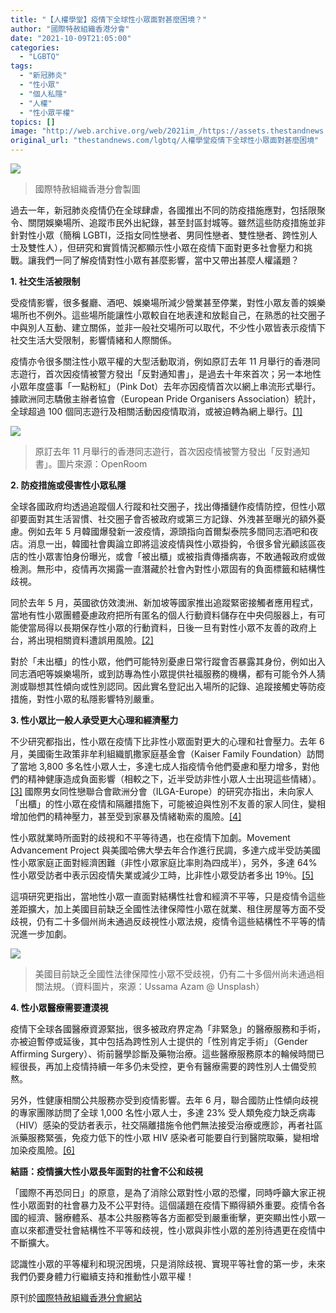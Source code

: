 ```yaml
---
title: "【人權學堂】疫情下全球性小眾面對甚麼困境？"
author: "國際特赦組織香港分會"
date: "2021-10-09T21:05:00"
categories:
  - "LGBTQ"
tags:
  - "新冠肺炎"
  - "性小眾"
  - "個人私隱"
  - "人權"
  - "性小眾平權"
topics: []
image: "http://web.archive.org/web/2021im_/https://assets.thestandnews.com/media/photos/4798236482675235.jpg"
original_url: "thestandnews.com/lgbtq/人權學堂疫情下全球性小眾面對甚麼困境"
---
```

![](http://web.archive.org/web/2021im_/https://assets.thestandnews.com/media/photos/4798236482675235.jpg)
> 國際特赦組織香港分會製圖

過去一年，新冠肺炎疫情仍在全球肆虐，各國推出不同的防疫措施應對，包括限聚令、關閉娛樂場所、追蹤市民外出紀錄，甚至封區封城等。雖然這些防疫措施並非針對性小眾（簡稱 LGBTI，泛指女同性戀者、男同性戀者、雙性戀者、跨性別人士及雙性人），但研究和實質情況都顯示性小眾在疫情下面對更多社會壓力和挑戰。讓我們一同了解疫情對性小眾有甚麼影響，當中又帶出甚麼人權議題？

**1\. 社交生活被限制**

受疫情影響，很多餐廳、酒吧、娛樂場所減少營業甚至停業，對性小眾友善的娛樂場所也不例外。這些場所能讓性小眾較自在地表達和放鬆自己，在熟悉的社交圈子中與別人互動、建立關係，並非一般社交場所可以取代，不少性小眾皆表示疫情下社交生活大受限制，影響情緒和人際關係。

疫情亦令很多關注性小眾平權的大型活動取消，例如原訂去年 11 月舉行的香港同志遊行，首次因疫情被警方發出「反對通知書」，是過去十年來首次；另一本地性小眾年度盛事「一點粉紅」（Pink Dot）去年亦因疫情首次以網上串流形式舉行。據歐洲同志驕傲主辦者協會（European Pride Organisers Association）統計，全球超過 100 個同志遊行及相關活動因疫情取消，或被迫轉為網上舉行。[\[1\]](http://web.archive.org/web/20211229081733/https://www.epoa.eu/covid-19/)

![](http://web.archive.org/web/2021im_/https://www.amnesty.org.hk/wp-content/uploads/2021/05/WhatsApp-Image-2019-11-29-at-12.35.47-AM-1.jpeg)
> 原訂去年 11 月舉行的香港同志遊行，首次因疫情被警方發出「反對通知書」。圖片來源：OpenRoom

**2\. 防疫措施或侵害性小眾私隱** 

全球各國政府均透過追蹤個人行蹤和社交圈子，找出傳播鏈作疫情防控，但性小眾卻要面對其生活習慣、社交圈子會否被政府或第三方記錄、外洩甚至曝光的額外憂慮。例如去年 5 月韓國爆發新一波疫情，源頭指向首爾梨泰院多間同志酒吧和夜店。消息一出，韓國社會輿論立即將這波疫情與性小眾掛鈎，令很多曾光顧該區夜店的性小眾害怕身份曝光，或會「被出櫃」或被指責傳播病毐，不敢通報政府或做檢測。無形中，疫情再次揭露一直潛藏於社會內對性小眾固有的負面標籤和結構性歧視。

同於去年 5 月，英國欲仿效澳洲、新加坡等國家推出追蹤緊密接觸者應用程式，當地有性小眾團體憂慮政府把所有匿名的個人行動資料儲存在中央伺服器上，有可能使當局得以長期保存性小眾的行動資料，日後一旦有對性小眾不友善的政府上台，將出現相關資料遭誤用風險。[\[2\]](http://web.archive.org/web/20211229081733/https://www.forbes.com/sites/jamiewareham/2020/05/21/uk-nhs-contact-tracing-app-could-endanger-human-rights-lgbt-and-minorities-warned/)

對於「未出櫃」的性小眾，他們可能特別憂慮日常行蹤會否暴露其身份，例如出入同志酒吧等娛樂場所，或到訪專為性小眾提供社福服務的機構，都有可能令外人猜測或聯想其性傾向或性別認同。因此實名登記出入場所的記錄、追蹤接觸史等防疫措施，對性小眾的私隱影響特別嚴重。

**3\. 性小眾比一般人承受更大心理和經濟壓力**

不少研究都指出，性小眾在疫情下比非性小眾面對更大的心理和社會壓力。去年 6 月，美國衞生政策非牟利組織凱撒家庭基金會（Kaiser Family Foundation）訪問了當地 3,800 多名性小眾人士，多達七成人指疫情令他們憂慮和壓力增多，對他們的精神健康造成負面影響（相較之下，近半受訪非性小眾人士出現這些情緒）。[\[3\]](http://web.archive.org/web/20211229081733/https://www.kff.org/coronavirus-covid-19/poll-finding/the-impact-of-the-covid-19-pandemic-on-lgbt-people/) 國際男女同性戀聯合會歐洲分會（ILGA-Europe）的研究亦指出，未向家人「出櫃」的性小眾在疫情和隔離措施下，可能被迫與性別不友善的家人同住，變相增加他們的精神壓力，甚至受到家暴及情緒勒索的風險。[\[4\]](http://web.archive.org/web/20211229081733/https://ilga-europe.org/sites/default/files/LGBTI%20and%20COVID-19%20rapid%20assessment%20report.pdf)

性小眾就業時所面對的歧視和不平等待遇，也在疫情下加劇。Movement Advancement Project 與美國哈佛大學去年合作進行民調，多達六成半受訪美國性小眾家庭正面對經濟困難（非性小眾家庭比率則為四成半），另外，多達 64% 性小眾受訪者中表示因疫情失業或減少工時，比非性小眾受訪者多出 19％。[\[5\]](http://web.archive.org/web/20211229081733/https://www.lgbtmap.org/2020-covid-lgbtq-households-infographics)

這項研究更指出，當地性小眾一直面對結構性社會和經濟不平等，只是疫情令這些差距擴大，加上美國目前缺乏全國性法律保障性小眾在就業、租住房屋等方面不受歧視，仍有二十多個州尚未通過反歧視性小眾法規，疫情令這些結構性不平等的情況進一步加劇。

![](http://web.archive.org/web/2021im_/https://assets.thestandnews.com/media/photos/6gCvHt2Suik.jpg)
> 美國目前缺乏全國性法律保障性小眾不受歧視，仍有二十多個州尚未通過相關法規。（資料圖片，來源：Ussama Azam @ Unsplash）

**4\. 性小眾醫療需要遭漠視** 

疫情下全球各國醫療資源緊拙，很多被政府界定為「非緊急」的醫療服務和手術，亦被迫暫停或延後，其中包括為跨性別人士提供的「性別肯定手術」（Gender Affirming Surgery）、術前醫學診斷及藥物治療。這些醫療服務原本的輪候時間已經很長，再加上疫情持續一年多仍未受控，更令有醫療需要的跨性別人士備受煎熬。

另外，性健康相關公共服務亦受到疫情影響。去年 6 月，聯合國防止性傾向歧視的專家團隊訪問了全球 1,000 名性小眾人士，多達 23% 受人類免疫力缺乏病毒（HIV）感染的受訪者表示，社交隔離措施令他們無法接受治療或應診，再者社區派藥服務緊張，免疫力低下的性小眾 HIV 感染者可能要自行到醫院取藥，變相增加染疫風險。[\[6\]](http://web.archive.org/web/20211229081733/https://www.ohchr.org/Documents/Issues/SexualOrientation/ImpactCOVID19LGBTpersons.pdf)

**結語：疫情擴大性小眾長年面對的社會不公和歧視**

「國際不再恐同日」的原意，是為了消除公眾對性小眾的恐懼，同時呼籲大家正視性小眾面對的社會暴力及不公平對待。這個議題在疫情下顯得額外重要。疫情令各國的經濟、醫療體系、基本公共服務等各方面都受到嚴重衝擊，更突顯出性小眾一直以來都遭受社會結構性不平等和歧視，性小眾與非性小眾的差別待遇更在疫情中不斷擴大。

認識性小眾的平等權利和現況困境，只是消除歧視、實現平等社會的第一步，未來我們仍要身體力行繼續支持和推動性小眾平權！

原刊於[國際特赦組織香港分會網站](http://web.archive.org/web/20211229081733/https://www.amnesty.org.hk/%E4%BA%BA%E6%AC%8A%E5%AD%B8%E5%A0%82%EF%BC%9A%E7%96%AB%E6%83%85%E4%B8%8B%E5%85%A8%E7%90%83%E6%80%A7%E5%B0%8F%E7%9C%BE%E9%9D%A2%E5%B0%8D%E7%94%9A%E9%BA%BC%E5%9B%B0%E5%A2%83%EF%BC%9F/)